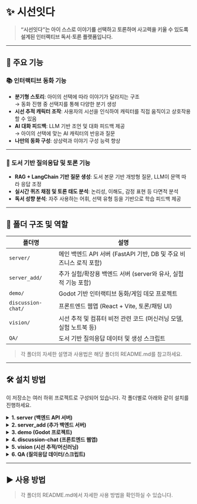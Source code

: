# ✨ 시선잇다

> **“시선잇다”는 아이 스스로 이야기를 선택하고 토론하며 사고력을 키울 수 있도록 설계된 인터랙티브 독서·토론 플랫폼입니다.**

---

## 🚀 주요 기능

### 📚 인터랙티브 동화 기능
- **분기형 스토리**: 아이의 선택에 따라 이야기가 달라지는 구조  
  → 동화 진행 중 선택지를 통해 다양한 분기 생성
- **시선 추적 캐릭터 조작**: 사용자의 시선을 인식하여 캐릭터를 직접 움직이고 상호작용할 수 있음
- **AI 대화 피드백**: LLM 기반 조언 및 대화 피드백 제공  
  → 아이의 선택에 맞는 AI 캐릭터의 반응과 질문
- **나만의 동화 구성**: 상상력과 이야기 구성 능력 향상

---

### 💬 도서 기반 질의응답 및 토론 기능
- **RAG + LangChain 기반 질문 생성**: 도서 본문 기반 개방형 질문, LLM이 문맥 따라 응답 조정
- **실시간 퀴즈 채점 및 토론 태도 분석**: 논리성, 이해도, 감정 표현 등 다면적 분석
- **독서 성향 분석**: 자주 사용하는 어휘, 선택 유형 등을 기반으로 학습 피드백 제공

---

## 📁 폴더 구조 및 역할

| 폴더명             | 설명                                                         |
|--------------------|------------------------------------------------------------|
| `server/`          | 메인 백엔드 API 서버 (FastAPI 기반, DB 및 주요 비즈니스 로직 포함) |
| `server_add/`      | 추가 실험/확장용 백엔드 서버 (server와 유사, 실험적 기능 포함)    |
| `demo/`            | Godot 기반 인터랙티브 동화/게임 데모 프로젝트                  |
| `discussion-chat/` | 프론트엔드 웹앱 (React + Vite, 토론/채팅 UI)                  |
| `vision/`          | 시선 추적 및 컴퓨터 비전 관련 코드 (머신러닝 모델, 실험 노트북 등) |
| `QA/`              | 도서 기반 질의응답 데이터 및 생성 스크립트                     |

> 각 폴더의 자세한 설명과 사용법은 해당 폴더의 README.md를 참고하세요.

---

## 🛠️ 설치 방법

이 저장소는 여러 하위 프로젝트로 구성되어 있습니다. 각 폴더별로 아래와 같이 설치를 진행하세요.

<details>
<summary><b>1. server (백엔드 API 서버)</b></summary>

```bash
cd server
pip install -r requirements.txt
```
</details>

<details>
<summary><b>2. server_add (추가 백엔드 서버)</b></summary>

```bash
cd server_add
pip install -r requirements.txt  # requirements.txt가 있을 경우
```
</details>

<details>
<summary><b>3. demo (Godot 프로젝트)</b></summary>

Godot 엔진(권장 버전 4.x) 설치 후, Godot에서 demo 폴더를 열어 실행하세요.
</details>

<details>
<summary><b>4. discussion-chat (프론트엔드 웹앱)</b></summary>

```bash
cd discussion-chat
npm install
npm run dev
```
</details>

<details>
<summary><b>5. vision (시선 추적/머신러닝)</b></summary>

```bash
cd vision
pip install -r requirements.txt
```
</details>

<details>
<summary><b>6. QA (질의응답 데이터/스크립트)</b></summary>

특별한 설치가 필요하지 않으며, Python 스크립트로 바로 실행할 수 있습니다.
</details>

---

## ▶️ 사용 방법

> 각 폴더의 README.md에서 자세한 사용 방법을 확인하실 수 있습니다.


